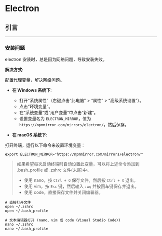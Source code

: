 # Electron

## 引言

---

### 安装问题

electron 安装时，总是因为网络问题，导致安装失败。

**解决方式**:

配置代理变量，解决网络问题。

- **在 Windows 系统下**:

  - 打开“系统属性”（右键点击“此电脑” > “属性” > “高级系统设置”）。
  - 点击“环境变量”。
  - 在“系统变量”或“用户变量”中点击“新建”。
  - 设置变量名为 `ELECTRON_MIRROR`，值为 `https://npmmirror.com/mirrors/electron/`，然后保存。

- **在 macOS 系统下**:

打开终端，运行以下命令来设置环境变量：

```shell
export ELECTRON_MIRROR="https://npmmirror.com/mirrors/electron/"
```

> 如果希望每次启动终端时自动设置此变量，可以将上述命令添加到 .bash_profile 或 .zshrc 文件(末尾)中。
>
> - 使用 nano，按 `Ctrl + O` 保存文件，然后按 `Ctrl + X` 退出。
> - 使用 vim，按 `Esc` 键，然后输入 `:wq` 并按回车键保存并退出。
> - 使用 code，直接保存文件并关闭编辑器。

```shell
# 直接打开文件
open ~/.zshrc
open ~/.bash_profile

# 文本编辑器打开 (nano、vim 或 code（Visual Studio Code）)
nano ~/.zshrc
nano ~/.bash_profile
```
